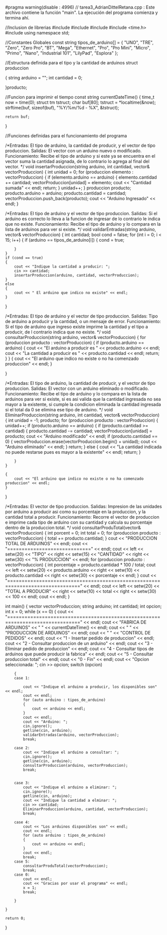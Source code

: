 #pragma warning(disable : 4996)
// tarea3_AdrianDittelRetana.cpp : Este archivo contiene la función "main". La ejecución del programa comienza y termina ahí.

//Inclusion de librerias
#include <vector>
#include <iostream>
#include <string>
#include <time.h>
#include <iomanip>
using namespace std;

//Constantes Globales
const string tipos_de_arduino[] =
{
	"UNO",
	"TRE",
	"Zero",
	"Zero Pro",
	"BT",
	"Mega",
	"Ethernet",
	"Pro",
	"Pro Mini",
	"Micro",
	"Primo",
	"Nano",
	"Industrial 101",
	"LilyPad",
	"Esplora"
};

//Estructura definida para el tipo y la cantidad de arduinos
struct produccion

{
	string arduino = "";
	int cantidad = 0;

}producto;

//Funcion para imprimir el tiempo
const string currentDateTime()
{
	time_t     now = time(0);
	struct tm  tstruct;
	char       buf[80];
	tstruct = *localtime(&now);
	strftime(buf, sizeof(buf), "%Y/%m/%d - %X", &tstruct);

	return buf;
}

//Funciones definidas para el funcionamiento del programa


/*Entradas: El tipo de arduino, la cantidad de producir, y el vector de tipo produccion.
  Salidas: El vector con un arduino nuevo o modificado.
  Funcionamiento: Recibe el tipo de arduino y si este ya se encuentra en el vector suma la cantidad asignada, de lo contrario lo agrega al final del vector.
  */
void insertarProduccion(string arduino, int cantidad, vector<produccion>& vectorProduccion)
{
	int unidad = 0;
	for (produccion elemento : vectorProduccion)
	{
		if (elemento.arduino == arduino)
		{
			elemento.cantidad += cantidad;
			vectorProduccion[unidad] = elemento;
			cout << "Cantidad sumada" << endl;
			return;
		}
		unidad++;
	}
	produccion producto;
	producto.arduino = arduino;
	producto.cantidad = cantidad;
	vectorProduccion.push_back(producto);
	cout << "Arduino Ingresado" << endl;
}

/*Entradas: El tipo de arduino y el vector de tipo produccion.
  Salidas: Si el arduino es correcto lo lleva a la funcion de ingresar de lo contrario le indica que no existe.
  Funcionamiento: Recibe el tipo de arduino y lo compara en la lista de arduinos para ver si existe.
  */
void validarEntradas(string arduino, vector<produccion>& vectorProduccion)
{
	int cantidad;
	bool cond = false;
	for (int i = 0; i < 15; i++)
	{
		if (arduino == tipos_de_arduino[i])
		{
			cond = true;

		}
	}
	if (cond == true)
	{
		cout << "Indique la cantidad a producir: ";
		cin >> cantidad;
		insertarProduccion(arduino, cantidad, vectorProduccion);
	}
	else
	{
		cout << " El arduino que indico no existe" << endl;
	}
}

/*Entradas: El tipo de arduino y el vector de tipo produccion.
  Salidas: Tipo de arduino a producir y la cantidad, o un mensaje de error.
  Funcionamiento: Si el tipo de arduino que ingreso existe imprime la cantidad y el tipo a producir, de l contrario indica que no existe.
  */
void consultarProduccion(string arduino, vector<produccion>& vectorProduccion)
{
	for (produccion producto : vectorProduccion)
	{
		if (producto.arduino == arduino)
		{
			cout << "El arduino a producir es " << producto.arduino << endl;
			cout << "La cantidad a producir es " << producto.cantidad << endl;
			return;
		}
	}
	{
		cout << "El arduino que indico no existe o no ha comenzado produccion" << endl;
	}

}

/*Entradas: El tipo de arduino, la cantidad de producir, y el vector de tipo produccion.
  Salidas: El vector con un arduino eliminado o modificado.
  Funcionamiento: Recibe el tipo de arduino y lo compara en la lista de arduinos para ver si existe, si es asi valida que la cantidad ingresada no sea mayor a la existente, si cumple la condicion eliminada la cantidad ingresada si el total da 0 se elimina ese tipo de arduino.
  */
void EliminarProduccion(string arduino, int cantidad, vector<produccion>& vectorProduccion)
{
	int unidad = -1;
	producto;
	for (produccion producto : vectorProduccion)
	{
		unidad++;
		if (producto.arduino == arduino)
		{
			if (producto.cantidad >= cantidad)
			{
				producto.cantidad -= cantidad;
				vectorProduccion[unidad] = producto;
				cout << "Arduino modificado" << endl;
				if (producto.cantidad == 0)
				{
					vectorProduccion.erase(vectorProduccion.begin() + unidad);
					cout << "Arduino eliminado" << endl;
				}
				return;
			}
			else
			{
				cout << "La cantidad indicada no puede restarse pues es mayor a la existente" << endl;
				return;
			}


		}
	}

	{
		cout << "El arduino que indico no existe o no ha comenzado produccion" << endl;
	}

}

/*Entradas: El vector de tipo produccion.
  Salidas: Impresion de las unidades por arduino a producir asi como su porcentaje en la produccion, y la cantidad total a producir.
  Funcionamiento: Recorre el vector de produccion e imprime cada tipo de arduino con su cantidad y calcula su porcentaje dentro de la produccion total.
  */
void consultarProduTotal(vector<produccion>& vectorProduccion)
{
	int porcent = 0;
	int total = 0;
	for (produccion producto : vectorProduccion)
	{
		total += producto.cantidad;
	}
	cout << "PRODUCCION TOTAL DE ARDUINOS" << endl;
	cout << "=============================" << endl;
	cout << left << setw(20) << "TIPO" << right << setw(15) << "CANTIDAD" << right << setw(30) << "% PRODUCCION" << endl;
	for (produccion producto : vectorProduccion)
	{
		int porcentaje = producto.cantidad * 100 / total;
		cout << left << setw(20) << producto.arduino << right << setw(10) << producto.cantidad << right << setw(30) << porcentaje << endl;
	}
	cout << "===============================================================================" << endl;
	cout << left << setw(20) << "TOTAL A PRODUCIR" << right << setw(10) << total << right << setw(30) << 100 << endl;
	cout << endl;
}


int main()
{
	vector <produccion> vectorProduccion;
	string arduino;
	int cantidad;
	int opcion;
	int x = 0;
	while (x == 0)
	{
		cout << "===============================================================================" << endl;
		cout << "FABRICA DE ARDUINOS" << "                           " << currentDateTime() << endl;
		cout << "                    " << "PRODUCCION DE ARDUINOS" << endl;
		cout << "                      " << "CONTROL DE PEDIDOS" << endl;
		cout << "1 - Insertar pedido de produccion" << endl;
		cout << "2 - Consultar produccion de un arduino" << endl;
		cout << "3 - Eliminar pedido de produccion" << endl;
		cout << "4 - Consultar tipos de arduinos que puede producir la fabrica" << endl;
		cout << "5 - Consultar produccion total" << endl;
		cout << "0 - Fin" << endl;
		cout << "Opcion seleccionada: ";
		cin >> opcion;
		switch (opcion)

		{
		case 1:

			cout << "Indique el arduino a producir, los disponibles son" << endl;
			cout << endl;
			for (auto arduino : tipos_de_arduino)
			{
				cout << arduino << endl;
			}
			cout << endl;
			cout << "Arduino: ";
			cin.ignore();
			getline(cin, arduino);
			validarEntradas(arduino, vectorProduccion);
			break;

		case 2:
			cout << "Indique el arduino a consultar: ";
			cin.ignore();
			getline(cin, arduino);
			consultarProduccion(arduino, vectorProduccion);
			break;


		case 3:
			cout << "Indique el arduino a eliminar: ";
			cin.ignore();
			getline(cin, arduino);
			cout << "Indique la cantidad a elminar: ";
			cin >> cantidad;
			EliminarProduccion(arduino, cantidad, vectorProduccion);
			break;

		case 4:
			cout << "Los arduinos disponibles son" << endl;
			cout << endl;
			for (auto arduino : tipos_de_arduino)
			{
				cout << arduino << endl;
			}
			cout << endl;
			break;
		case 5:
			consultarProduTotal(vectorProduccion);
			break;
		case 0:
			cout << endl;
			cout << "Gracias por usar el programa" << endl;
			x = 1;
			break;

		}

	}

	return 0;
}


